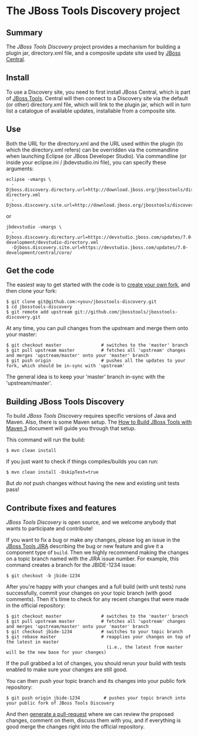 # The JBoss Tools Discovery project

## Summary

The _JBoss Tools Discovery_ project provides a mechanism for building a plugin jar, directory.xml file, and a composite update site used by [JBoss Central](https://github.com/jbosstools/jbosstools-central).

## Install

 To use a Discovery site, you need to first install JBoss Central, which is part of [JBoss Tools](http://jboss.org/tools). Central will then connect to a Discovery site via the default (or other) directory.xml file, which will link to the plugin jar, which will in turn list a catalogue of available updates, installable from a composite site.

## Use

Both the URL for the directory.xml and the URL used within the plugin (to which the directory.xml refers) can be overridden via the commandline when launching Eclipse (or JBoss Developer Studio). Via commandline (or inside your eclipse.ini / jbdevstudio.ini file), you can specify these arguments:

    eclipse -vmargs \
      -Djboss.discovery.directory.url=http://download.jboss.org/jbosstools/discovery/nightly/core/trunk/jbosstools-directory.xml
      -Djboss.discovery.site.url=http://download.jboss.org/jbosstools/discovery/nightly/core/trunk/

  or

    jbdevstudio -vmargs \
      -Djboss.discovery.directory.url=https://devstudio.jboss.com/updates/7.0-development/devstudio-directory.xml
      -Djboss.discovery.site.url=https://devstudio.jboss.com/updates/7.0-development/central/core/

## Get the code

The easiest way to get started with the code is to [create your own fork](http://help.github.com/forking/), 
and then clone your fork:

    $ git clone git@github.com:<you>/jbosstools-discovery.git
    $ cd jbosstools-discovery
    $ git remote add upstream git://github.com/jbosstools/jbosstools-discovery.git
	
At any time, you can pull changes from the upstream and merge them onto your master:

    $ git checkout master               # switches to the 'master' branch
    $ git pull upstream master          # fetches all 'upstream' changes and merges 'upstream/master' onto your 'master' branch
    $ git push origin                   # pushes all the updates to your fork, which should be in-sync with 'upstream'

The general idea is to keep your 'master' branch in-sync with the
'upstream/master'.

## Building JBoss Tools Discovery

To build _JBoss Tools Discovery_ requires specific versions of Java and
Maven. Also, there is some Maven setup. The [How to Build JBoss Tools with Maven 3](https://community.jboss.org/wiki/HowToBuildJBossToolsWithMaven3)
document will guide you through that setup.

This command will run the build:

    $ mvn clean install

If you just want to check if things compiles/builds you can run:

    $ mvn clean install -DskipTest=true

But *do not* push changes without having the new and existing unit tests pass!
 
## Contribute fixes and features

_JBoss Tools Discovery_ is open source, and we welcome anybody that wants to
participate and contribute!

If you want to fix a bug or make any changes, please log an issue in
the [JBoss Tools JIRA](https://issues.jboss.org/browse/JBIDE)
describing the bug or new feature and give it a component type of
`build`. Then we highly recommend making the changes on a
topic branch named with the JIRA issue number. For example, this
command creates a branch for the JBIDE-1234 issue:

	$ git checkout -b jbide-1234

After you're happy with your changes and a full build (with unit
tests) runs successfully, commit your changes on your topic branch
(with good comments). Then it's time to check for any recent changes
that were made in the official repository:

	$ git checkout master               # switches to the 'master' branch
	$ git pull upstream master          # fetches all 'upstream' changes and merges 'upstream/master' onto your 'master' branch
	$ git checkout jbide-1234           # switches to your topic branch
	$ git rebase master                 # reapplies your changes on top of the latest in master
	                                      (i.e., the latest from master will be the new base for your changes)

If the pull grabbed a lot of changes, you should rerun your build with
tests enabled to make sure your changes are still good.

You can then push your topic branch and its changes into your public fork repository:

	$ git push origin jbide-1234         # pushes your topic branch into your public fork of JBoss Tools Discovery

And then [generate a pull-request](http://help.github.com/pull-requests/) where we can
review the proposed changes, comment on them, discuss them with you,
and if everything is good merge the changes right into the official
repository.
